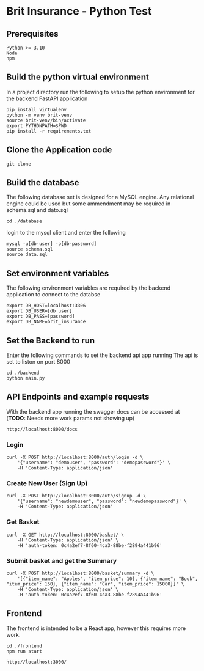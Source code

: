 # Brit Insurance - Python Test

## Prerequisites
```
Python >= 3.10
Node
npm
```

## Build the python virtual environment
In a project directory run the following to setup the python 
environment for the backend FastAPI application
```
pip install virtualenv
python -m venv brit-venv
source brit-venv/bin/activate
export PYTHONPATH=$PWD
pip install -r requirements.txt
```

## Clone the Application code
```
git clone 
```

## Build the database
The following database set is designed for a MySQL engine.
Any relational engine could be used but some ammendment may be required in schema.sql and dato.sql
```
cd ./database
```
login to the mysql client and enter the following
```
mysql -u[db-user] -p[db-password]
source schema.sql
source data.sql
```

## Set environment variables
The following environment variables are required by the backend application to connect to the databse
```
export DB_HOST=localhost:3306
export DB_USER=[db user]
export DB_PASS=[password]
export DB_NAME=brit_insurance
```

## Set the Backend to run
Enter the following commands to set the backend api app running
The api is set to liston on port 8000 
```
cd ./backend
python main.py
```

## API Endpoints and example requests
With the backend app running the swagger docs can be accessed at
(<b>TODO:</b> Needs more work params not showing up)
```
http://localhost:8000/docs
```

### Login
```
curl -X POST http://localhost:8000/auth/login -d \
    '{"username": "demouser", "password": "demopassword"}' \
    -H 'Content-Type: application/json'
```

### Create New User (Sign Up)
```
curl -X POST http://localhost:8000/auth/signup -d \
    '{"username": "newdemouser", "password": "newdemopassword"}' \
    -H 'Content-Type: application/json'
```

### Get Basket
```
curl -X GET http://localhost:8000/basket/ \
    -H 'Content-Type: application/json' \
    -H 'auth-token: 0c4a2ef7-8f60-4ca3-88be-f2894a441b96' 
```

### Submit basket and get the Summary
```
curl -X POST http://localhost:8000/basket/summary -d \
    '[{"item_name": "Apples", "item_price": 10}, {"item_name": "Book", "item_price": 150}, {"item_name": "Car", "item_price": 15000}]' \
    -H 'Content-Type: application/json' \
    -H 'auth-token: 0c4a2ef7-8f60-4ca3-88be-f2894a441b96' 
```

## Frontend
The frontend is intended to be a React app, however this requires more work.

```
cd ./frontend
npm run start

http://localhost:3000/
```
